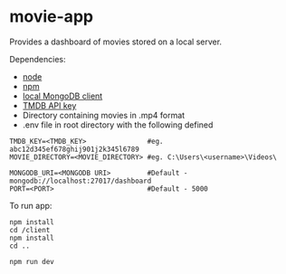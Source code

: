 # movie-app

Provides a dashboard of movies stored on a local server. 

Dependencies: 
  - [node](https://nodejs.org/)  
  - [npm](https://www.npmjs.com/)  
  - [local MongoDB client](https://www.mongodb.com/download-center/community)  
  - [TMDB API key](https://developers.themoviedb.org/3/getting-started/introduction)  
  - Directory containing movies in .mp4 format   
  - .env file in root directory with the following defined 
  
   ```
TMDB_KEY=<TMDB_KEY>               #eg. abc12d345ef678ghij901j2k345l6789
MOVIE_DIRECTORY=<MOVIE_DIRECTORY> #eg. C:\Users\<username>\Videos\

MONGODB_URI=<MONGODB URI>         #Default - mongodb://localhost:27017/dashboard
PORT=<PORT>                       #Default - 5000
```

To run app:
```
npm install
cd /client
npm install
cd ..

npm run dev
```
